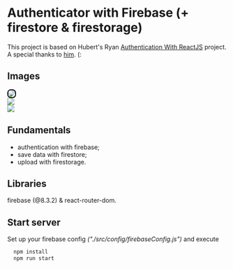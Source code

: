 # Authenticator with Firebase (+ firestore & firestorage)

This project is based on Hubert's Ryan <a href="https://github.com/HubertRyanOfficial/Authentication-W-React-Js">Authentication With ReactJS</a> project. A special thanks to <a href="https://github.com/HubertRyanOfficial">him</a>. (:

## Images

<div style="display: flex; align-itens: center; justify-content: center; flex-direction: column;">
<div><img src="https://i.ibb.co/7v1QVym/a1.png" style="border-radius: 8px; border: 2px solid #000;"/></div>
<div><img src="https://i.ibb.co/gzBDMNN/a2.png" style="border-radius: 8px border: 2px solid #000;"/></div>
<div><img src="https://i.ibb.co/HPDhsyB/a3.png" style="border-radius: 8px border: 2px solid #000;"/></div>

</div>

## Fundamentals

-   authentication with firebase;
-   save data with firestore;
-   upload with firestorage.

## Libraries

firebase (@8.3.2) & react-router-dom.

## Start server

Set up your firebase config _("./src/config/firebaseConfig.js")_ and execute

```bash
  npm install
  npm run start
```
